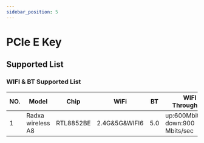 ```yaml
---
sidebar_position: 5
---
```


# PCIe E Key

## Supported List

### WIFI & BT Supported List

| NO. | Model             | Chip      | WiFi          | BT  | WIFI Throughput                    | Remark |
| --- | ----------------- | --------- | ------------- | --- | ---------------------------------- | ------ |
| 1   | Radxa wireless A8 | RTL8852BE | 2.4G&5G&WIFI6 | 5.0 | up:600Mbits/sec down:900 Mbits/sec |        |
